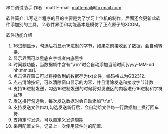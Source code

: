 串口调试助手
作者 : matt
E-mail: mattemail@foxmail.com

软件简介:
1.写这个程序的目的主要是为了学习上位机的制作，后面还会更新此软件添加别的工具。
2.软件界面和功能基本是模仿了正点原子的XCOM。

软件功能介绍
1. 16进制显示，勾选后将显示16进制的字节，如果之前接收到了数据，会自动转换.
2. 显示界面可以黑底白字或者白底黑字
3. 时间戳功能，当数据帧中含有"\r\n"时会自动添加当前时间[yyyy-MM-dd hh:mm:ss].
4. 点击保存窗口可以将接收到的数据存为txt文件，编码格式为GB2312.
5. 点击清除按钮，可以清除窗口显示的内容，并且清除发送和接收字节计数
6. 支持16进制发送，勾选16进制发送的时候将对发送区的内容进行16进制和字符互转
7. 发送换行勾选后，每次发送数据时会自动添加"\r\n".
8. 支持发送文件(txt),勾选发送新行后，会自动给文件每一行数据加上换行回车符.
9. 支持定时发送，可以自定义发送周期
10. 采用配置文件，记录上一次使用软件时的配置.

